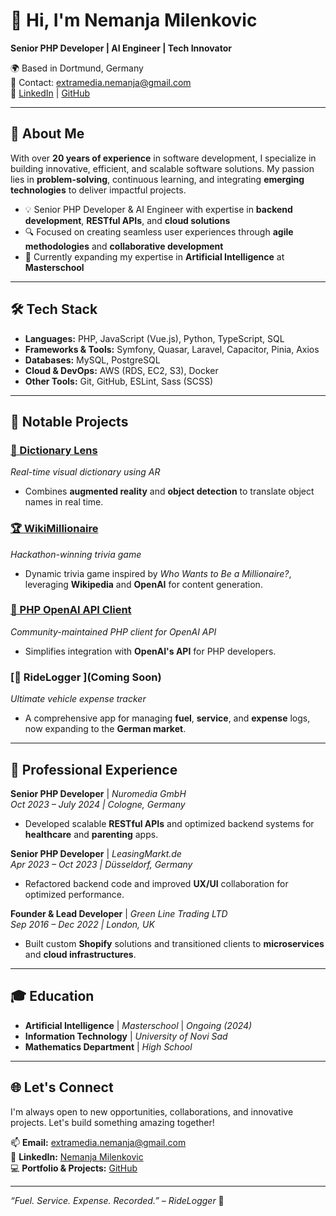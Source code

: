 # 👋 Hi, I'm Nemanja Milenkovic

**Senior PHP Developer | AI Engineer | Tech Innovator**

🌍 Based in Dortmund, Germany  
📧 Contact: extramedia.nemanja@gmail.com  
🔗 [LinkedIn](https://www.linkedin.com/in/nemanja-milenkovic-1477083b/) | [GitHub](https://github.com/webboy)  

---

## 🚀 About Me

With over **20 years of experience** in software development, I specialize in building innovative, efficient, and scalable software solutions. My passion lies in **problem-solving**, continuous learning, and integrating **emerging technologies** to deliver impactful projects.

- 💡 Senior PHP Developer & AI Engineer with expertise in **backend development**, **RESTful APIs**, and **cloud solutions**  
- 🔍 Focused on creating seamless user experiences through **agile methodologies** and **collaborative development**  
- 🌱 Currently expanding my expertise in **Artificial Intelligence** at **Masterschool**

---

## 🛠️ Tech Stack

- **Languages:** PHP, JavaScript (Vue.js), Python, TypeScript, SQL  
- **Frameworks & Tools:** Symfony, Quasar, Laravel, Capacitor, Pinia, Axios  
- **Databases:** MySQL, PostgreSQL  
- **Cloud & DevOps:** AWS (RDS, EC2, S3), Docker  
- **Other Tools:** Git, GitHub, ESLint, Sass (SCSS)

---

## 📂 Notable Projects

### [📱 Dictionary Lens](https://github.com/webboy/dictionary-lens)  
*Real-time visual dictionary using AR*  
- Combines **augmented reality** and **object detection** to translate object names in real time.

### [🏆 WikiMillionaire](https://github.com/webboy/WikiMillionaire)  
*Hackathon-winning trivia game*  
- Dynamic trivia game inspired by *Who Wants to Be a Millionaire?*, leveraging **Wikipedia** and **OpenAI** for content generation.

### [🔧 PHP OpenAI API Client](https://github.com/webboy/open-ai-api-client)  
*Community-maintained PHP client for OpenAI API*  
- Simplifies integration with **OpenAI's API** for PHP developers.

### [🚗 RideLogger ](Coming Soon)  
*Ultimate vehicle expense tracker*  
- A comprehensive app for managing **fuel**, **service**, and **expense** logs, now expanding to the **German market**.

---

## 💼 Professional Experience

**Senior PHP Developer** | *Nuromedia GmbH*  
*Oct 2023 – July 2024 | Cologne, Germany*  
- Developed scalable **RESTful APIs** and optimized backend systems for **healthcare** and **parenting** apps.

**Senior PHP Developer** | *LeasingMarkt.de*  
*Apr 2023 – Oct 2023 | Düsseldorf, Germany*  
- Refactored backend code and improved **UX/UI** collaboration for optimized performance.

**Founder & Lead Developer** | *Green Line Trading LTD*  
*Sep 2016 – Dec 2022 | London, UK*  
- Built custom **Shopify** solutions and transitioned clients to **microservices** and **cloud infrastructures**.

---

## 🎓 Education

- **Artificial Intelligence** | *Masterschool* | *Ongoing (2024)*  
- **Information Technology** | *University of Novi Sad*  
- **Mathematics Department** | *High School*

---

## 🌐 Let's Connect

I'm always open to new opportunities, collaborations, and innovative projects. Let's build something amazing together!

📫 **Email:** extramedia.nemanja@gmail.com  
🔗 **LinkedIn:** [Nemanja Milenkovic](https://www.linkedin.com/in/nemanja-milenkovic-1477083b/)  
💻 **Portfolio & Projects:** [GitHub](https://github.com/webboy)

---

*“Fuel. Service. Expense. Recorded.” – RideLogger* 🚙
